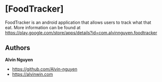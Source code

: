 [FoodTracker]
=================

FoodTracker is an android application that allows users to track what that eat. More information can be found at https://play.google.com/store/apps/details?id=com.alvinnguyen.foodtracker 

Authors
-------

**Alvin Nguyen**

+ https://github.com/Alvin-nguyen
+ https://alvinwin.com



